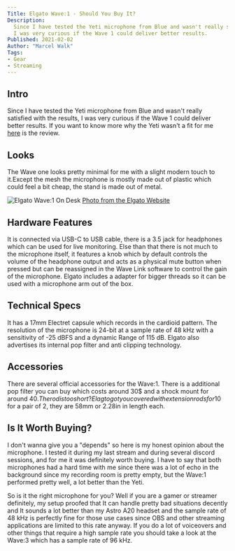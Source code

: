 ```yaml
---
Title: Elgato Wave:1 - Should You Buy It?
Description: 
  Since I have tested the Yeti microphone from Blue and wasn't really satisfied with the results, 
  I was very curious if the Wave 1 could deliver better results.
Published: 2021-02-02
Author: "Marcel Walk"
Tags: 
- Gear
- Streaming
---
```


## Intro
Since I have tested the Yeti microphone from Blue and wasn't really satisfied with the results, I was very curious if the Wave 1 could deliver better results. If you want to know more why the Yeti wasn't a fit for me [here](https://nyasaki.dev/posts/2021/02/review-blue-yeti/) is the review.

## Looks

The Wave one looks pretty minimal for me with a slight modern touch to it.Except the mesh the microphone is mostly made out of plastic which could feel a bit cheap, the stand is made out of metal.

![Elgato Wave:1 On Desk](https://www.elgato.com/sites/default/files/2020-05/Wave1_Small%20Gallery_1.jpg)
[Photo from the Elgato Website](https://www.elgato.com/en/wave-1)

## Hardware Features

It is connected via USB-C to USB cable, there is a 3.5 jack for headphones which can be used for live monitoring. Else than that
there is not much to the microphone itself, it features a knob which by default controls the volume of the headphone output and acts as a physical mute button when pressed but can be reassigned in the Wave Link software to control the gain of the microphone. Elgato includes a adapter for bigger threads so it can be used with a microphone arm out of the box.

## Technical Specs

It has a 17mm Electret capsule which records in the cardioid pattern. The resolution of the microphone is 24-bit at a sample rate of 48 kHz with a sensitivity of -25 dBFS and a dynamic Range of 115 dB. Elgato also advertises its internal pop filter and anti clipping technology.

## Accessories

There are several official accessories for the Wave:1.
There is a additional pop filter you can buy which costs around 30$ and a shock mount for around 40$. The rod is too short?
Elagto got you covered with extension rods for 10$ for a pair of 2, they are 58mm or 2.28in in length each.

## Is It Worth Buying?

I don't wanna give you a "depends" so here is my honest opinion about the microphone.
I tested it during my last stream and during several discord sessions, and for me it was definitely worth buying.
I have to say that both microphones had a hard time with me since there was a lot of echo in the background since my recording room is pretty empty, but the Wave:1 performed pretty well, a lot better than the Yeti.

So is it the right microphone for you?
Well if you are a gamer or streamer definitely, my setup proofed that It can handle pretty bad situations decently and It sounds a lot better than my Astro A20 headset and the sample rate of 48 kHz is perfectly fine for those use cases since OBS and other streaming applications are limited to this rate anyway. If you do a lot of voiceovers and other things that require a high sample rate you should take a look at the Wave:3
which has a sample rate of 96 kHz.